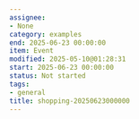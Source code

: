 ```yaml
---
assignee:
- None
category: examples
end: 2025-06-23 00:00:00
item: Event
modified: 2025-05-10@01:28:31
start: 2025-06-23 00:00:00
status: Not started
tags:
- general
title: shopping-20250623000000
---
```


